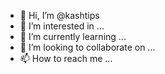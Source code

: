 - 👋 Hi, I’m @kashtips
- 👀 I’m interested in ...
- 🌱 I’m currently learning ...
- 💞️ I’m looking to collaborate on ...
- 📫 How to reach me ...

<!---
kashtips/kashtips is a ✨ special ✨ repository because its `README.md` (this file) appears on your GitHub profile.
You can click the Preview link to take a look at your changes.
--->
